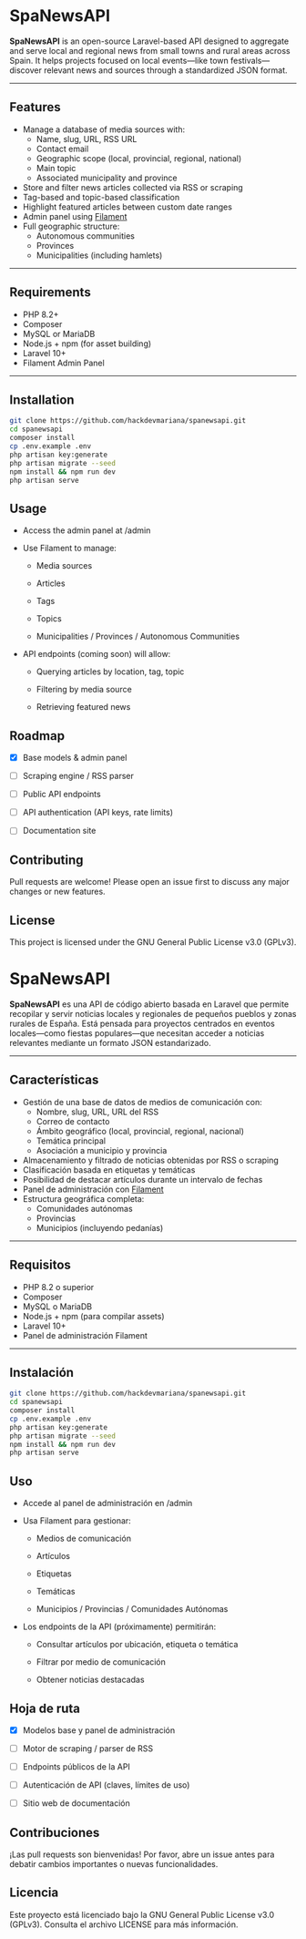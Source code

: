 # SpaNewsAPI

**SpaNewsAPI** is an open-source Laravel-based API designed to aggregate and serve local and regional news from small towns and rural areas across Spain. It helps projects focused on local events—like town festivals—discover relevant news and sources through a standardized JSON format.

---

## Features

- Manage a database of media sources with:
  - Name, slug, URL, RSS URL
  - Contact email
  - Geographic scope (local, provincial, regional, national)
  - Main topic
  - Associated municipality and province
- Store and filter news articles collected via RSS or scraping
- Tag-based and topic-based classification
- Highlight featured articles between custom date ranges
- Admin panel using [Filament](https://filamentphp.com/)
- Full geographic structure:
  - Autonomous communities
  - Provinces
  - Municipalities (including hamlets)

---

## Requirements

- PHP 8.2+
- Composer
- MySQL or MariaDB
- Node.js + npm (for asset building)
- Laravel 10+
- Filament Admin Panel

---

## Installation

```bash
git clone https://github.com/hackdevmariana/spanewsapi.git
cd spanewsapi
composer install
cp .env.example .env
php artisan key:generate
php artisan migrate --seed
npm install && npm run dev
php artisan serve
```

## Usage

- Access the admin panel at /admin

- Use Filament to manage:

    - Media sources

    - Articles

    - Tags

    - Topics

    - Municipalities / Provinces / Autonomous Communities

- API endpoints (coming soon) will allow:

    - Querying articles by location, tag, topic

    - Filtering by media source

    - Retrieving featured news

## Roadmap

- [x] Base models & admin panel
- [ ] Scraping engine / RSS parser
- [ ] Public API endpoints
- [ ] API authentication (API keys, rate limits)
- [ ] Documentation site


## Contributing

Pull requests are welcome! Please open an issue first to discuss any major changes or new features.


## License

This project is licensed under the GNU General Public License v3.0 (GPLv3).



# SpaNewsAPI

**SpaNewsAPI** es una API de código abierto basada en Laravel que permite recopilar y servir noticias locales y regionales de pequeños pueblos y zonas rurales de España. Está pensada para proyectos centrados en eventos locales—como fiestas populares—que necesitan acceder a noticias relevantes mediante un formato JSON estandarizado.

---

## Características

- Gestión de una base de datos de medios de comunicación con:
  - Nombre, slug, URL, URL del RSS
  - Correo de contacto
  - Ámbito geográfico (local, provincial, regional, nacional)
  - Temática principal
  - Asociación a municipio y provincia
- Almacenamiento y filtrado de noticias obtenidas por RSS o scraping
- Clasificación basada en etiquetas y temáticas
- Posibilidad de destacar artículos durante un intervalo de fechas
- Panel de administración con [Filament](https://filamentphp.com/)
- Estructura geográfica completa:
  - Comunidades autónomas
  - Provincias
  - Municipios (incluyendo pedanías)

---

## Requisitos

- PHP 8.2 o superior
- Composer
- MySQL o MariaDB
- Node.js + npm (para compilar assets)
- Laravel 10+
- Panel de administración Filament

---

## Instalación

```bash
git clone https://github.com/hackdevmariana/spanewsapi.git
cd spanewsapi
composer install
cp .env.example .env
php artisan key:generate
php artisan migrate --seed
npm install && npm run dev
php artisan serve
```


## Uso

- Accede al panel de administración en /admin

- Usa Filament para gestionar:

    - Medios de comunicación

    - Artículos

    - Etiquetas

    - Temáticas

    - Municipios / Provincias / Comunidades Autónomas

- Los endpoints de la API (próximamente) permitirán:

    - Consultar artículos por ubicación, etiqueta o temática

    - Filtrar por medio de comunicación

    - Obtener noticias destacadas



## Hoja de ruta

- [x] Modelos base y panel de administración
- [ ] Motor de scraping / parser de RSS
- [ ] Endpoints públicos de la API
- [ ] Autenticación de API (claves, límites de uso)
- [ ] Sitio web de documentación


## Contribuciones

¡Las pull requests son bienvenidas! Por favor, abre un issue antes para debatir cambios importantes o nuevas funcionalidades.

## Licencia

Este proyecto está licenciado bajo la GNU General Public License v3.0 (GPLv3).
Consulta el archivo LICENSE para más información.
